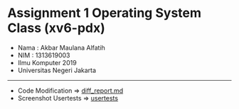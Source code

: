 # Assignment 1 Operating System Class (xv6-pdx)
- Nama : Akbar Maulana Alfatih
- NIM  : 1313619003
- Ilmu Komputer 2019
- Universitas Negeri Jakarta
***
- Code Modification => [diff_report.md](./diff_report.md)
- Screenshot Usertests => [usertests](./usertest)
